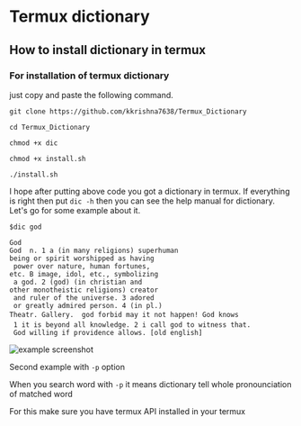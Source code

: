 # Termux dictionary
## How to install dictionary in termux

### For installation of termux dictionary
just copy and paste the following command.

```
git clone https://github.com/kkrishna7638/Termux_Dictionary

cd Termux_Dictionary

chmod +x dic

chmod +x install.sh

./install.sh

```

I hope after putting above code you got a dictionary in termux. 
If everything is right then put `dic -h` then you can see the help manual for dictionary. 
Let's go for some example about it. 

```
$dic god

God
God  n. 1 a (in many religions) superhuman 
being or spirit worshipped as having
 power over nature, human fortunes, 
etc. B image, idol, etc., symbolizing
 a god. 2 (god) (in christian and 
other monotheistic religions) creator
 and ruler of the universe. 3 adored
 or greatly admired person. 4 (in pl.) 
Theatr. Gallery.  god forbid may it not happen! God knows
 1 it is beyond all knowledge. 2 i call god to witness that.
 God willing if providence allows. [old english]
```

![example screenshot](https://github.com/kterm/termux.github.io/blob/master/Screenshot_2019-09-2505-27-197_com.termux.PNG)

Second example with `-p` option

When you search word with `-p` it means
dictionary tell whole pronounciation of matched word

For this make sure you have termux API installed in your termux

